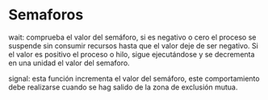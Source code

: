 # Semaforos

wait: comprueba el valor del semáforo, si es negativo o cero el proceso se suspende sin consumir recursos hasta que el valor deje de ser negativo. Si el valor es positivo el proceso o hilo, sigue ejecutándose y se decrementa en una unidad el valor del semaforo.

signal: esta función incrementa el valor del semáforo, este comportamiento debe realizarse cuando se hag salido de la zona de exclusión mutua.
